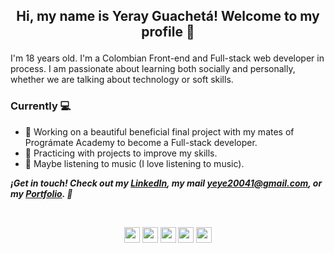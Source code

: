## <p align="center"> Hi, my name is Yeray Guachetá! Welcome to my profile 👀 </p>
I'm 18 years old. I'm a Colombian Front-end and Full-stack web developer in process. I am passionate about learning both socially and personally, whether we are talking about technology or soft skills.

### Currently 💻

- 🦾 Working on a beautiful beneficial final project with my mates of Prográmate Academy to become a Full-stack developer.
- 📓 Practicing with projects to improve my skills.
- 🎵 Maybe listening to music (I love listening to music).

***¡Get in touch! Check out my [LinkedIn](https://www.linkedin.com/in/yeray-guachet%C3%A1-carre%C3%B1o/), my mail [yeye20041@gmail.com](yeye20041@gmail.com), or my [Portfolio](https://portfolio-yeray004.vercel.app/). 📲***

</br>

<p align="center">
<code><img height="25" src="https://upload.wikimedia.org/wikipedia/commons/thumb/9/99/Unofficial_JavaScript_logo_2.svg/1200px-Unofficial_JavaScript_logo_2.svg.png"/></code>
<code><img height="25" src="https://upload.wikimedia.org/wikipedia/commons/thumb/4/47/React.svg/640px-React.svg.png"/></code>
<code><img height="25" src="https://upload.wikimedia.org/wikipedia/commons/thumb/b/b2/Bootstrap_logo.svg/1280px-Bootstrap_logo.svg.png"/></code>
<code><img height="25" src="https://i.pinimg.com/originals/66/8c/cc/668cccb3f734f342e07c0185e6d9a975.png"/></code>
<code><img height="25" src="https://pbs.twimg.com/profile_images/1452637606559326217/GFz_P-5e_400x400.png"/></code>
</p>
<!--
**yeray004/yeray004** is a ✨ _special_ ✨ repository because its `README.md` (this file) appears on your GitHub profile.

Here are some ideas to get you started:

- 🔭 I’m currently working on ...
- 🌱 I’m currently learning ...
- 👯 I’m looking to collaborate on ...
- 🤔 I’m looking for help with ...
- 💬 Ask me about ...
- 📫 How to reach me: ...
- 😄 Pronouns: ...
- ⚡ Fun fact: ...
-->
